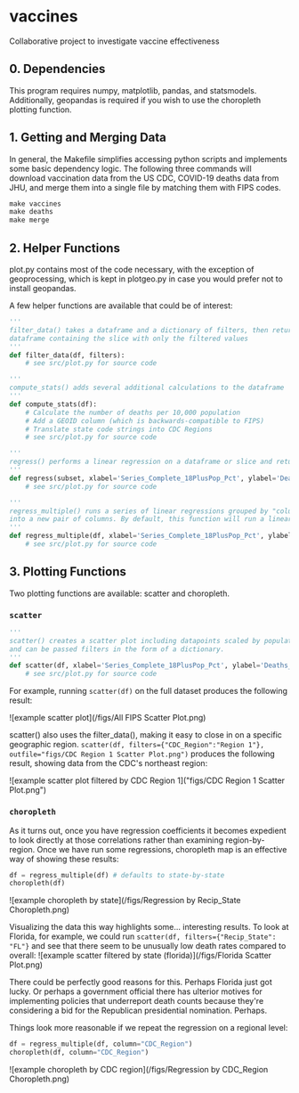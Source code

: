 # vaccines

Collaborative project to investigate vaccine effectiveness

## 0. Dependencies

This program requires numpy, matplotlib, pandas, and statsmodels. Additionally, geopandas is required if you wish to use the choropleth plotting function.

## 1. Getting and Merging Data

In general, the Makefile simplifies accessing python scripts and implements some basic dependency logic. The following three commands will download vaccination data from the US CDC, COVID-19 deaths data from JHU, and merge them into a single file by matching them with FIPS codes.

```makefile
make vaccines
make deaths
make merge
```

## 2. Helper Functions

plot.py contains most of the code necessary, with the exception of geoprocessing, which is kept in plotgeo.py in case you would prefer not to install geopandas.

A few helper functions are available that could be of interest:

```python
'''
filter_data() takes a dataframe and a dictionary of filters, then returns a
dataframe containing the slice with only the filtered values
'''
def filter_data(df, filters):
    # see src/plot.py for source code
```

```python
'''
compute_stats() adds several additional calculations to the dataframe
'''
def compute_stats(df):
    # Calculate the number of deaths per 10,000 population
    # Add a GEOID column (which is backwards-compatible to FIPS)
    # Translate state code strings into CDC Regions
    # see src/plot.py for source code
```

```python
'''
regress() performs a linear regression on a dataframe or slice and return the parameters
'''
def regress(subset, xlabel='Series_Complete_18PlusPop_Pct', ylabel='Deaths_Per_1e5'):
    # see src/plot.py for source code
```

```python
'''
regress_multiple() runs a series of linear regressions grouped by "column" and save the resulting parameters
into a new pair of columns. By default, this function will run a linear regression for each state.
'''
def regress_multiple(df, xlabel='Series_Complete_18PlusPop_Pct', ylabel='Deaths_Per_1e5', column="Recip_State"):
    # see src/plot.py for source code
```

## 3. Plotting Functions

Two plotting functions are available: scatter and choropleth.

### ```scatter```
```python
'''
scatter() creates a scatter plot including datapoints scaled by population. It also shows a trendline
and can be passed filters in the form of a dictionary.
'''
def scatter(df, xlabel='Series_Complete_18PlusPop_Pct', ylabel='Deaths_Per_1e5', filters=None, outfile=None):
    # see src/plot.py for source code
```

For example, running ```scatter(df)``` on the full dataset produces the following result:

![example scatter plot](/figs/All FIPS Scatter Plot.png)

scatter() also uses the filter_data(), making it easy to close in on a specific geographic region. ```scatter(df, filters={"CDC_Region":"Region 1"}, outfile="figs/CDC Region 1 Scatter Plot.png")``` produces the following result, showing data from the CDC's northeast region:

![example scatter plot filtered by CDC Region 1]("figs/CDC Region 1 Scatter Plot.png")

### ```choropleth```

As it turns out, once you have regression coefficients it becomes expedient to look directly at those correlations rather than examining region-by-region. Once we have run some regressions, choropleth map is an effective way of showing these results:
```python
df = regress_multiple(df) # defaults to state-by-state
choropleth(df)
```
![example choropleth by state](/figs/Regression by Recip_State Choropleth.png)

Visualizing the data this way highlights some... interesting results. To look at Florida, for example, we could run ```scatter(df, filters={"Recip_State": "FL"}``` and see that there seem to be unusually low death rates compared to overall:
![example scatter filtered by state (florida)](/figs/Florida Scatter Plot.png)

There could be perfectly good reasons for this. Perhaps Florida just got lucky. Or perhaps a government official there has ulterior motives for implementing policies that underreport death counts because they're considering a bid for the Republican presidential nomination. Perhaps.

Things look more reasonable if we repeat the regression on a regional level:
```python
df = regress_multiple(df, column="CDC_Region")
choropleth(df, column="CDC_Region")
```
![example choropleth by CDC region](/figs/Regression by CDC_Region Choropleth.png)
